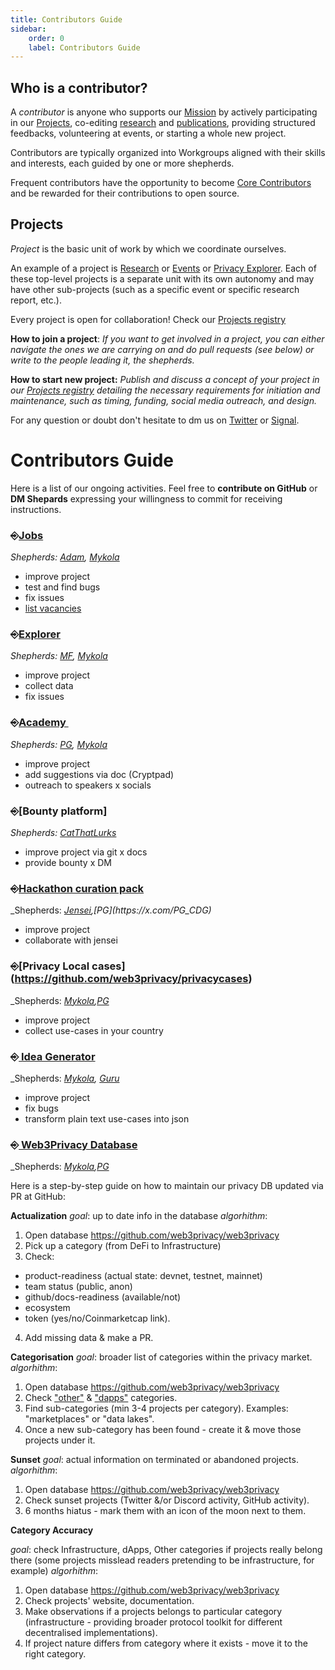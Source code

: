 ```yaml
---
title: Contributors Guide
sidebar:
    order: 0
    label: Contributors Guide
---
```


## Who is a contributor?

A *contributor* is anyone who supports our [Mission](https://web3privacy.info/about/) by actively participating in our [Projects](#projects), co-editing [research](https://github.com/orgs/web3privacy/projects/11/views/1) and [publications](https://mirror.xyz/0x0f1F3DAf416B74DB3DE55Eb4D7513a80F4841073), providing structured feedbacks, volunteering at events, or starting a whole new project.

Contributors are typically organized into Workgroups aligned with their skills and interests, each guided by one or more shepherds.

Frequent contributors have the opportunity to become [Core Contributors](/governance/core-contributors/) and be rewarded for their contributions to open source.

## Projects

*Project* is the basic unit of work by which we coordinate ourselves. 

An example of a project is [Research](/research) or [Events](/events) or [Privacy Explorer](/projects/privacy-explorer). Each of these top-level projects is a separate unit with its own autonomy and may have other sub-projects (such as a specific event or specific research report, etc.). 

Every project is open for collaboration!
Check our [Projects registry](https://github.com/orgs/web3privacy/projects/12)

**How to join a project**:
_If you want to get involved in a project, you can either navigate the ones we are carrying on and do pull requests (see below) or write to the people leading it, the shepherds._

**How to start new project:**
_Publish and discuss a concept of your project in our [Projects registry](https://github.com/web3privacy/projects/issues) detailing the necessary requirements for initiation and maintenance, such as timing, funding, social media outreach, and design._

For any question or doubt don't hesitate to dm us on [Twitter](https://x.com/web3privacy) or [Signal](https://signal.group/#CjQKIH-1ZYEGp50OBvbJRbITIRxDzjH2pSxl7vdkVZs9g5vgEhABUP9wOCxQoDFWpJchERkm). 

# Contributors Guide
Here is a list of our ongoing activities. Feel free to **contribute on GitHub** or **DM Shepards** expressing your willingness to commit for receiving instructions.

### ⎆[Jobs](https://github.com/web3privacy/jobs-app)
_Shepherds: [Adam](https://x.com/vorcigernix), [Mykola](@nicksvyaznoy)_

- improve project
- test and find bugs
- fix issues
- [list vacancies](https://jobs.web3privacy.info/add)


### ⎆[Explorer](https://github.com/web3privacy/explorer-app)
_Shepherds: [MF](https://x.com/0x_m_f), [Mykola](@nicksvyaznoy)_

- improve project
- collect data
- fix issues
 
### ⎆[Academy ](https://github.com/web3privacy/cypherpunkacademy/blob/main/README.md)
_Shepherds: [PG](https://x.com/PG_CDG), [Mykola](@nicksvyaznoy)_

- improve project
- add suggestions via doc (Cryptpad)
- outreach to speakers x socials

### ⎆[Bounty platform]
_Shepherds: [CatThatLurks](https://x.com/CatThatLurks)_

- improve project via git x docs
- provide bounty x DM 

### ⎆[Hackathon curation pack](https://docs.web3privacy.info/research/hackathon-pack/)
_Shepherds: _[Jensei](https://x.com/jensei_),[PG](https://x.com/PG_CDG)_

- improve project
- collaborate with jensei 

### ⎆[Privacy Local cases] (https://github.com/web3privacy/privacycases)
_Shepherds: _[Mykola](@nicksvyaznoy),[PG](https://x.com/PG_CDG)_

- improve project
- collect use-cases in your country

### ⎆[ Idea Generator](https://github.com/hackyguru/web3privacy-ideas)
_Shepherds: _[Mykola](@nicksvyaznoy), [Guru](https://x.com/hackyguru)_

- improve project
- fix bugs
- transform plain text use-cases into json

### ⎆[ Web3Privacy Database](https://github.com/web3privacy/web3privacy)
_Shepherds: _[Mykola](@nicksvyaznoy),[PG](https://x.com/PG_CDG)_

Here is a step-by-step guide on how to maintain our privacy DB updated via PR at GitHub:

**Actualization**
_goal_: up to date info in the database
_algorhithm_:
1. Open database https://github.com/web3privacy/web3privacy
2. Pick up a category (from DeFi to Infrastructure)
3. Check:
- product-readiness (actual state: devnet, testnet, mainnet)
- team status (public, anon)
- github/docs-readiness (available/not)
- ecosystem
- token (yes/no/Coinmarketcap link).
4. Add missing data & make a PR.

**Categorisation**
_goal_: broader list of categories within the privacy market.
_algorhithm_:
1. Open database https://github.com/web3privacy/web3privacy
2. Check ["other"](https://github.com/web3privacy/web3privacy#Other) & ["dapps"](https://github.com/web3privacy/web3privacy#dapps) categories.
3. Find sub-categories (min 3-4 projects per category). Examples: "marketplaces" or "data lakes".
4. Once a new sub-category has been found - create it & move those projects under it.

**Sunset**
_goal_: actual information on terminated or abandoned projects.
_algorhithm_:
1. Open database https://github.com/web3privacy/web3privacy
2. Check sunset projects (Twitter &/or Discord activity, GitHub activity).
3. 6 months hiatus - mark them with an icon of the moon next to them.

**Category Accuracy**

_goal_: check Infrastructure, dApps, Other categories if projects really belong there (some projects misslead readers pretending to be infrastructure, for example)
_algorhithm_:
1. Open database https://github.com/web3privacy/web3privacy
2. Check projects' website, documentation.
3. Make observations if a projects belongs to particular category (infrastructure - providing broader protocol toolkit for different decentralised implementations).
4. If project nature differs from category where it exists - move it to the right category.

  


